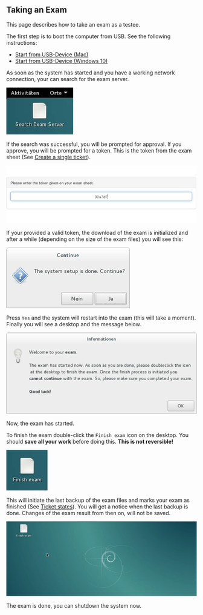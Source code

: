 ## Taking an Exam

This page describes how to take an exam as a testee.

The first step is to boot the computer from USB. See the following instructions:
* [Start from USB-Device (Mac)](https://wiki.lernstick.ch/doku.php?id=anleitungen:systemstart-mac)
* [Start from USB-Device (Windows 10)](https://wiki.lernstick.ch/doku.php?id=anleitungen:systemstart-uefi)

As soon as the system has started and you have a working network connection, your can search for the exam server.

![Search Exam Server](img/search_exam_server.jpg)

If the search was successful, you will be prompted for approval. If you approve, you will be prompted for a token. This is the token from the exam sheet (See [Create a single ticket](create-single-ticket.md)).

![Insert token](img/token.gif)

If your provided a valid token, the download of the exam is initialized and after a while (depending on the size of the exam files) you will see this:

![Setup done](img/setup_done.png)

Press `Yes` and the system will restart into the exam (this will take a moment). Finally you will see a desktop and the message below.

![Welcome to exam](img/welcome_to_exam.png)

Now, the exam has started.

To finish the exam double-click the `Finish exam` icon on the desktop. You should **save all your work** before doing this. **This is not reversible!**

![Finish exam 1](img/finish_exam.jpg)

This will initiate the last backup of the exam files and marks your exam as finished (See [Ticket states](ticket-states.md)). You will get a notice when the last backup is done. Changes of the exam result from then on, will not be saved.

![Finish exam 2](img/finish-exam.gif)

The exam is done, you can shutdown the system now.